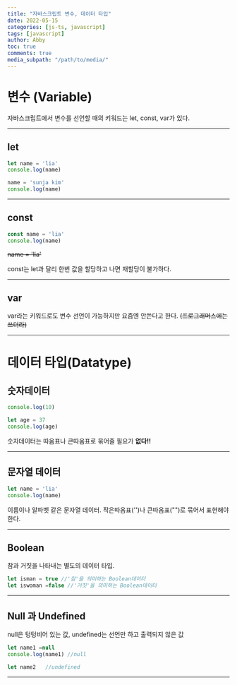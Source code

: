 ```yaml
---
title: "자바스크립트 변수, 데이터 타입"
date: 2022-05-15
categories: [js-ts, javascript]
tags: [javascript]
author: Abby
toc: true 
comments: true 
media_subpath: "/path/to/media/"
---
```


# 변수 (Variable)

자바스크립트에서 변수를 선언할 때의 키워드는 let, const, var가 있다.

---

## let

```js
let name = 'lia'
console.log(name)

name = 'sunja kim'
console.log(name)
```

---

## const

```js
const name = 'lia'
console.log(name)
```
~~name = 'lia'~~

const는 let과 달리 한번 값을 할당하고 나면 재할당이 불가하다.

---

## var

var라는 키워드로도 변수 선언이 가능하지만 요즘엔 안쓴다고 한다.
~~(프로그래머스에는 쓰더라)~~

---

# 데이터 타입(Datatype)

## 숫자데이터

```js
console.log(10)

let age = 37
console.log(age)
```

숫자데이터는 따옴표나 큰따옴표로 묶어줄 필요가 **없다!!**

---

## 문자열 데이터

```js
let name = 'lia'
console.log(name)
```

이름이나 알파벳 같은 문자열 데이터. 작은따옴표('')나 큰따옴표("")로 묶어서 표현해야한다.

---
## Boolean 

참과 거짓을 나타내는 별도의 데이터 타입.

```js
let isman = true //'참'을 의미하는 Boolean데이터
let iswoman =false //'거짓'을 의미하는 Boolean데이터
```

---

## Null 과 Undefined

null은 텅텅비어 있는 값, undefined는 선언만 하고 출력되지 않은 값

```js
let name1 =null
console.log(name1) //null

let name2   //undefined
```

---
